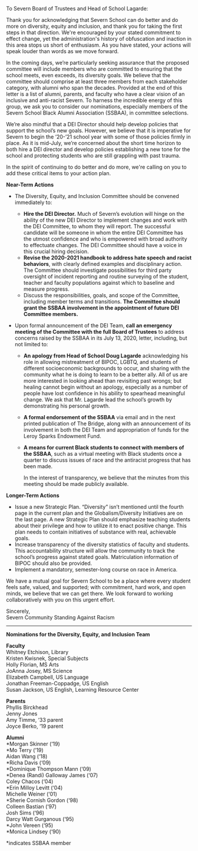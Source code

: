 To Severn Board of Trustees and Head of School Lagarde:

Thank you for acknowledging that Severn School can do better and do more on diversity, equity and inclusion, and thank you for taking the first steps in that direction. We're encouraged by your stated commitment to effect change, yet the administration's history of obfuscation and inaction in this area stops us short of enthusiasm. As you have stated, your actions will speak louder than words as we move forward.

In the coming days, we’re particularly seeking assurance that the proposed committee will include members who are committed to ensuring that the school meets, even exceeds, its diversity goals. We believe that the committee should comprise at least three members from each stakeholder category, with alumni who span the decades. Provided at the end of this letter is a list of alumni, parents, and faculty who have a clear vision of an inclusive and anti-racist Severn. To harness the incredible energy of this group, we ask you to consider our nominations, especially members of the Severn School Black Alumni Association (SSBAA), in committee selections.

We’re also mindful that a DEI Director should help develop policies that support the school’s new goals. However, we believe that it is imperative for Severn to begin the ‘20-’21 school year with some of those policies firmly in place. As it is mid-July, we’re concerned about the short time horizon to both hire a DEI director and develop policies establishing a new tone for the school and protecting students who are still grappling with past trauma. 

In the spirit of continuing to do better and do more, we're calling on you to add these critical items to your action plan.

**Near-Term Actions**  
- The Diversity, Equity, and Inclusion Committee should be convened immediately to: 
  - **Hire the DEI Director.** Much of Severn’s evolution will hinge on the ability of the new DEI Director to implement changes and work with the DEI Committee, to whom they will report. The successful candidate will be someone in whom the entire DEI Committee has the utmost confidence and who is empowered with broad authority to effectuate changes. The DEI Committee should have a voice in this crucial hiring decision.
  - **Revise the 2020-2021 handbook to address hate speech and racist behaviors**, with clearly defined examples and disciplinary action. The Committee should investigate possibilities for third party oversight of incident reporting and routine surveying of the student, teacher and faculty populations against which to baseline and measure progress.
  - Discuss the responsibilities, goals, and scope of the Committee, including member terms and transitions. **The Committee should grant the SSBAA involvement in the appointment of future DEI Committee members.**
 
- Upon formal announcement of the DEI Team, **call an emergency meeting of the Committee with the full Board of Trustees** to address concerns raised by the SSBAA in its July 13, 2020, letter, including, but not limited to:
  - **An apology from Head of School Doug Lagarde** acknowledging his role in allowing mistreatment of BIPOC, LGBTQ, and students of different socioeconomic backgrounds to occur, and sharing with the community what he is doing to learn to be a better ally. All of us are more interested in looking ahead than revisiting past wrongs; but healing cannot begin without an apology, especially as a number of people have lost confidence in his ability to spearhead meaningful change. We ask that Mr. Lagarde lead the school’s growth by demonstrating his personal growth.
  - **A formal endorsement of the SSBAA** via email and in the next printed publication of The Bridge, along with an announcement of its involvement in both the DEI Team and appropriation of funds for the Leroy Sparks Endowment Fund.
  - **A means for current Black students to connect with members of the SSBAA**, such as a virtual meeting with Black students once a quarter to discuss issues of race and the antiracist progress that has been made.

    In the interest of transparency, we believe that the minutes from this meeting should be made publicly available. 

**Longer-Term Actions**
- Issue a new Strategic Plan. “Diversity” isn’t mentioned until the fourth page in the current plan and the Globalism/Diversity Initiatives are on the last page. A new Strategic Plan should emphasize teaching students about their privilege and how to utilize it to enact positive change. This plan needs to contain initiatives of substance with real, achievable goals.
- Increase transparency of the diversity statistics of faculty and students. This accountability structure will allow the community to track the school’s progress against stated goals. Matriculation information of BIPOC should also be provided. 
- Implement a mandatory, semester-long course on race in America.

We have a mutual goal for Severn School to be a place where every student feels safe, valued, and supported; with commitment, hard work, and open minds, we believe that we can get there. We look forward to working collaboratively with you on this urgent effort.

Sincerely,  
Severn Community Standing Against Racism

---
**Nominations for the Diversity, Equity, and Inclusion Team**

**Faculty**  
Whitney Etchison, Library  
Kristen Kwisnek, Special Subjects  
Holly Florian, MS Arts  
JoAnna Josey, MS Science  
Elizabeth Campbell, US Language  
Jonathan Freeman-Coppadge, US English  
Susan Jackson, US English, Learning Resource Center  

**Parents**   
Phyllis Birckhead  
Jenny Jones  
Amy Timme, ‘33 parent  
Joyce Berko, ‘19 parent  

**Alumni**  
*Morgan Skinner (‘19)  
*Mo Terry (‘19)  
Aidan Wang (‘18)  
*Richa Davis (‘09)  
*Dominique Thompson Mann (‘09)  
*Denea (Randi) Galloway James (‘07)  
Coley Chacos (‘04)  
*Erin Milloy Levitt (‘04)  
Michelle Weiner (‘01)  
*Sherie Cornish Gordon (‘98)  
Colleen Bastian (‘97)  
Josh Sims (‘96)  
Darcy Watt Gurganous (‘95)  
*John Vereen (‘95)  
*Monica Lindsey (‘90)  


*indicates SSBAA member
